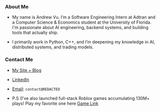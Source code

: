 ### About Me
- My name is Andrew Vu. I’m a Software Engineering Intern at Adtran and a Computer Science & Economics student at the University of Florida. I'm passionate about AI engineering, backend systems, and building tools that actually ship.

- I primarily work in Python, C++, and I’m deepening my knowledge in AI, distributed systems, and trading models.

### Contact Me
- [My Site + Blog](REDACTED)
- [LinkedIn](https://www.linkedin.com/in/adv-andrew-d-vu/)
- [Email](mailto:contact@REDACTED): `contact@REDACTED`

- P.S (I’ve also launched full-stack Roblox games accumulating 130M+ plays! Play my favorite one here [Game Link](https://www.roblox.com/games/9264596435/Idle-Heroes-Simulator)
